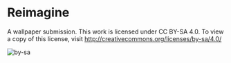 # Reimagine
A wallpaper submission. 
 This work is licensed under CC BY-SA 4.0. To view a copy of this license, visit http://creativecommons.org/licenses/by-sa/4.0/
 
![by-sa](https://github.com/Hacker-Planet/Reimagine/assets/500779/c8724d12-63e0-41e7-aa8d-bf42f6b7027d)
